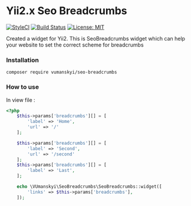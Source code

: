 # Yii2.x Seo Breadcrumbs 

[![StyleCI](https://github.styleci.io/repos/235655547/shield?branch=master)](https://github.styleci.io/repos/235655547)
[![Build Status](https://travis-ci.org/vumanskyi/seo-breadcrumbs.svg?branch=master)](https://travis-ci.org/vumanskyi/seo-breadcrumbs)
[![License: MIT](https://img.shields.io/badge/License-MIT-blue.svg)](https://github.com/vumanskyi/yii2-seo-breadcrumbs/blob/master/LICENSE)

Created a widget for Yii2. This is SeoBreadcrumbs widget which can help your website to set the correct scheme for breadcrumbs

### Installation

```
composer require vumanskyi/seo-breadcrumbs
```


### How to use

In view file :
```php
<?php
    $this->params['breadcrumbs'][] = [
        'label' => 'Home',
        'url' => '/'
    ];

    $this->params['breadcrumbs'][] = [
        'label' => 'Second',
        'url' => '/second'
    ];
    $this->params['breadcrumbs'][] = [
        'label' => 'Last',
    ];

    echo \VUmanskyi\SeoBreadcrumbs\SeoBreadcrumbs::widget([
        'links' => $this->params['breadcrumbs'],
    ]);
```

